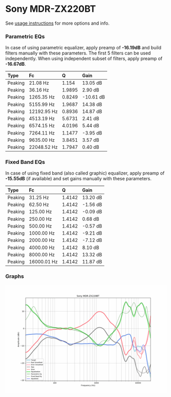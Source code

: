 # Sony MDR-ZX220BT
See [usage instructions](https://github.com/jaakkopasanen/AutoEq#usage) for more options and info.

### Parametric EQs
In case of using parametric equalizer, apply preamp of **-16.19dB** and build filters manually
with these parameters. The first 5 filters can be used independently.
When using independent subset of filters, apply preamp of **-16.67dB**.

| Type    | Fc          |      Q | Gain      |
|:--------|:------------|:-------|:----------|
| Peaking | 21.08 Hz    | 1.154  | 13.05 dB  |
| Peaking | 36.16 Hz    | 1.9895 | 2.90 dB   |
| Peaking | 1265.35 Hz  | 0.8249 | -10.61 dB |
| Peaking | 5155.99 Hz  | 1.9687 | 14.38 dB  |
| Peaking | 12192.95 Hz | 0.8936 | 14.87 dB  |
| Peaking | 4513.19 Hz  | 5.6731 | 2.41 dB   |
| Peaking | 6574.15 Hz  | 4.0196 | 5.44 dB   |
| Peaking | 7264.11 Hz  | 1.1477 | -3.95 dB  |
| Peaking | 9635.00 Hz  | 3.8451 | 3.57 dB   |
| Peaking | 22048.52 Hz | 1.7947 | 0.40 dB   |

### Fixed Band EQs
In case of using fixed band (also called graphic) equalizer, apply preamp of **-15.55dB**
(if available) and set gains manually with these parameters.

| Type    | Fc          |      Q | Gain     |
|:--------|:------------|:-------|:---------|
| Peaking | 31.25 Hz    | 1.4142 | 13.20 dB |
| Peaking | 62.50 Hz    | 1.4142 | -1.56 dB |
| Peaking | 125.00 Hz   | 1.4142 | -0.09 dB |
| Peaking | 250.00 Hz   | 1.4142 | 0.68 dB  |
| Peaking | 500.00 Hz   | 1.4142 | -0.57 dB |
| Peaking | 1000.00 Hz  | 1.4142 | -9.21 dB |
| Peaking | 2000.00 Hz  | 1.4142 | -7.12 dB |
| Peaking | 4000.00 Hz  | 1.4142 | 8.10 dB  |
| Peaking | 8000.00 Hz  | 1.4142 | 13.32 dB |
| Peaking | 16000.01 Hz | 1.4142 | 11.87 dB |

### Graphs
![](./Sony%20MDR-ZX220BT.png)